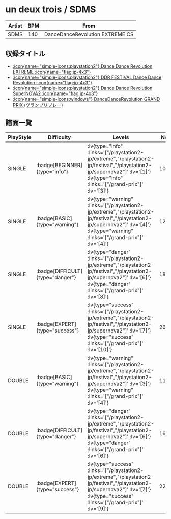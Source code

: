 # un deux trois / SDMS

|Artist|BPM|From|
|------|---|----|
|SDMS|140|DanceDanceRevolution EXTREME CS|

## 収録タイトル

- [ :icon{name="simple-icons:playstation2"} Dance Dance Revolution EXTREME :icon{name="flag:jp-4x3"} ](/playstation2-jp/extreme)
- [ :icon{name="simple-icons:playstation2"} DDR FESTIVAL Dance Dance Revolution :icon{name="flag:jp-4x3"} ](/playstation2-jp/festival)
- [ :icon{name="simple-icons:playstation2"} Dance Dance Revolution SuperNOVA2 :icon{name="flag:jp-4x3"} ](/playstation2-jp/supernova2)
- [ :icon{name="simple-icons:windows"} DanceDanceRevolution GRAND PRIX (グランプリプレー)](/grand-prix)

## 譜面一覧

|PlayStyle|Difficulty|Levels|Notes|Movie|
|---------|----------|------|-----|-----|
|SINGLE| :badge[BEGINNER]{type="info"} | :lv{type="info" :links='["/playstation2-jp/extreme","/playstation2-jp/festival","/playstation2-jp/supernova2"]' :lv='[1]'}  :lv{type="info" :links='["/grand-prix"]' :lv='[3]'} |102/0||
|SINGLE| :badge[BASIC]{type="warning"} | :lv{type="warning" :links='["/playstation2-jp/extreme","/playstation2-jp/festival","/playstation2-jp/supernova2"]' :lv='[4]'}  :lv{type="warning" :links='["/grand-prix"]' :lv='[4]'} |121/25||
|SINGLE| :badge[DIFFICULT]{type="danger"} | :lv{type="danger" :links='["/playstation2-jp/extreme","/playstation2-jp/festival","/playstation2-jp/supernova2"]' :lv='[6]'}  :lv{type="danger" :links='["/grand-prix"]' :lv='[8]'} |187/34||
|SINGLE| :badge[EXPERT]{type="success"} | :lv{type="success" :links='["/playstation2-jp/extreme","/playstation2-jp/festival","/playstation2-jp/supernova2"]' :lv='[7]'}  :lv{type="success" :links='["/grand-prix"]' :lv='[10]'} |267/11||
|DOUBLE| :badge[BASIC]{type="warning"} | :lv{type="warning" :links='["/playstation2-jp/extreme","/playstation2-jp/festival","/playstation2-jp/supernova2"]' :lv='[3]'}  :lv{type="warning" :links='["/grand-prix"]' :lv='[4]'} |113/4||
|DOUBLE| :badge[DIFFICULT]{type="danger"} | :lv{type="danger" :links='["/playstation2-jp/extreme","/playstation2-jp/festival","/playstation2-jp/supernova2"]' :lv='[6]'}  :lv{type="danger" :links='["/grand-prix"]' :lv='[6]'} |160/13||
|DOUBLE| :badge[EXPERT]{type="success"} | :lv{type="success" :links='["/playstation2-jp/extreme","/playstation2-jp/festival","/playstation2-jp/supernova2"]' :lv='[7]'}  :lv{type="success" :links='["/grand-prix"]' :lv='[9]'} |225/13||
